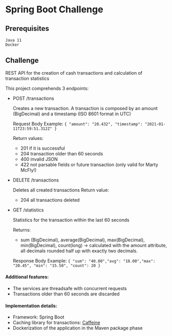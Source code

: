 # Spring Boot Challenge


## Prerequisites
	Java 11
	Docker

## Challenge
REST API for the creation of cash transactions and calculation of transaction statistics

This project comprehends 3 endpoints:
- POST		/transactions
	
  Creates a new transaction. A transaction is composed by an amount (BigDecimal) and a timestamp (ISO 8601 format in UTC)
	
  Request Body Example:
	`{
	"amount": "20.432",
	"timestamp": "2021-01-11T23:59:51.312Z" }`
		
	        
	
	Return values:
	- 201 if it is successful
	- 204 transaction older than 60 seconds
	- 400 invalid JSON
	- 422 not parsable fields or future transaction (only valid for Marty McFly!)
		
- DELETE 	/transactions
	
  Deletes all created transactions
	Return value:
	- 204 all transactions deleted
- GET 		/statistics
	
  Statistics for the transaction within the last 60 seconds
  
  Returns:
	- sum (BigDecimal), average(BigDecimal), max(BigDecimal), min(BigDecimal), count(long) -> calculated with the amount attribute, all decimals rounded half up with exactly two decimals.

  Response Body Example:
   	`{
	"sum": "40.00","avg": "18.00","max": "20.45",
"min": "15.50", "count": 20
	}`

#### Additional features:
- The services are threadsafe with concurrent requests
- Transactions older than 60 seconds are discarded

#### Implementation details:
- Framework: Spring Boot
- Caching library for transactions: [Caffeine](https://github.com/ben-manes/caffeine) 
- Dockerization of the application in the Maven package phase 
